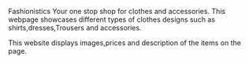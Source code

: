  Fashionistics
 Your one stop shop for clothes and accessories. This webpage showcases different types of clothes designs such as shirts,dresses,Trousers and accessories. 

This website displays images,prices and description of the items on the page. 